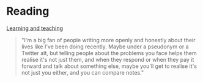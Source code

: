 # Reading

[Learning and teaching](https://notebook.drmaciver.com/posts/2022-01-29-16:02.html)

> "I'm a big fan of people writing more openly and honestly about their lives like I've been doing recently. Maybe under a pseudonym or a Twitter alt, but telling people about the problems you face helps them realise it's not just them, and when they respond or when they pay it forward and talk about something else, maybe you'll get to realise it's not just you either, and you can compare notes."